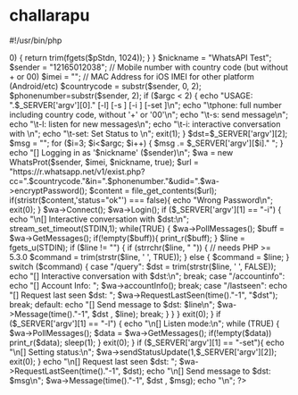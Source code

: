 challarapu
==========
#!/usr/bin/php
<?php
require "../src/php/whatsprot.class.php";

function fgets_u($pStdn) {
  $pArr = array($pStdn);

	if (false === ($num_changed_streams = stream_select($pArr, $write = NULL, $except = NULL, 0))) {
		print("\$ 001 Socket Error : UNABLE TO WATCH STDIN.\n");
		return FALSE;
	} elseif ($num_changed_streams > 0) {
		return trim(fgets($pStdn, 1024));
	}
}

$nickname = "WhatsAPI Test";
$sender = 	"12165012038"; // Mobile number with country code (but without + or 00)
$imei = 	""; // MAC Address for iOS IMEI for other platform (Android/etc) 


$countrycode = substr($sender, 0, 2);
$phonenumber=substr($sender, 2);

if ($argc < 2) {
	echo "USAGE: ".$_SERVER['argv'][0]." [-l] [-s <phone> <message>] [-i <phone>] [-set <status>]\n";
	echo "\tphone: full number including country code, without '+' or '00'\n";
	echo "\t-s: send message\n";
	echo "\t-l: listen for new messages\n";
	echo "\t-i: interactive conversation with <phone>\n";
	echo "\t-set: Set Status to <status>\n";
	exit(1);
}

$dst=$_SERVER['argv'][2];
$msg = "";
for ($i=3; $i<$argc; $i++) {
	$msg .= $_SERVER['argv'][$i]." ";
}

echo "[] Logging in as '$nickname' ($sender)\n";
$wa = new WhatsProt($sender, $imei, $nickname, true);

$url = "https://r.whatsapp.net/v1/exist.php?cc=".$countrycode."&in=".$phonenumber."&udid=".$wa->encryptPassword();
$content = file_get_contents($url);
if(stristr($content,'status="ok"') === false){
	echo "Wrong Password\n";
	exit(0);
}

$wa->Connect();
$wa->Login();

if ($_SERVER['argv'][1] == "-i") {
	echo "\n[] Interactive conversation with $dst:\n";
	stream_set_timeout(STDIN,1);
	while(TRUE) {
		$wa->PollMessages();
		$buff = $wa->GetMessages();
		if(!empty($buff)){
			print_r($buff);
		}
		$line = fgets_u(STDIN);
		if ($line != "") {
			if (strrchr($line, " ")) {
				// needs PHP >= 5.3.0
				$command = trim(strstr($line, ' ', TRUE));
			} else {
				$command = $line;
			}
			switch ($command) {
				case "/query":
					$dst = trim(strstr($line, ' ', FALSE));
					echo "[] Interactive conversation with $dst:\n";
					break;
				case "/accountinfo":
					echo "[] Account Info: ";
					$wa->accountInfo();
					break;
				case "/lastseen":
					echo "[] Request last seen $dst: ";
					$wa->RequestLastSeen(time()."-1", "$dst");
					break;
				default:
					echo "[] Send message to $dst: $line\n";
					$wa->Message(time()."-1", $dst , $line);
					break;
			}
		}
	}
	exit(0);
}

if ($_SERVER['argv'][1] == "-l") {
	echo "\n[] Listen mode:\n";
	while (TRUE) {
		$wa->PollMessages();
		$data = $wa->GetMessages();
		if(!empty($data)) print_r($data);
		sleep(1);
	}
	exit(0);
}

if ($_SERVER['argv'][1] == "-set"){
	echo "\n[] Setting status:\n";
	$wa->sendStatusUpdate(1,$_SERVER['argv'][2]);
	exit(0);
}

echo "\n[] Request last seen $dst: ";
$wa->RequestLastSeen(time()."-1", $dst);

echo "\n[] Send message to $dst: $msg\n";
$wa->Message(time()."-1", $dst , $msg);
echo "\n";

?>
